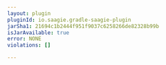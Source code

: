 ```yaml
---
layout: plugin
pluginId: io.saagie.gradle-saagie-plugin
jarSha1: 21694c1b2444f951f9037c6258266de82328b99b
isJarAvailable: true
error: NONE
violations: []

---
```

